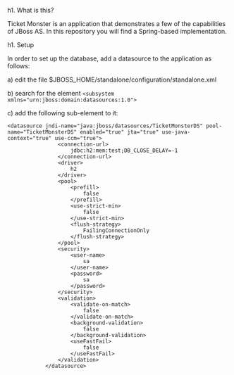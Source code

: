 h1. What is this?

Ticket Monster is an application that demonstrates a few of the capabilities of JBoss AS. In this repository you will
find a Spring-based implementation.

h1. Setup

In order to set up the database, add a datasource to the application as follows:

a) edit the file $JBOSS_HOME/standalone/configuration/standalone.xml

b) search for the element `<subsystem xmlns="urn:jboss:domain:datasources:1.0">`

c) add the following sub-element to it:

    <datasource jndi-name="java:jboss/datasources/TicketMonsterDS" pool-name="TicketMonsterDS" enabled="true" jta="true" use-java-context="true" use-ccm="true">
                    <connection-url>
                        jdbc:h2:mem:test;DB_CLOSE_DELAY=-1
                    </connection-url>
                    <driver>
                        h2
                    </driver>
                    <pool>
                        <prefill>
                            false
                        </prefill>
                        <use-strict-min>
                            false
                        </use-strict-min>
                        <flush-strategy>
                            FailingConnectionOnly
                        </flush-strategy>
                    </pool>
                    <security>
                        <user-name>
                            sa
                        </user-name>
                        <password>
                            sa
                        </password>
                    </security>
                    <validation>
                        <validate-on-match>
                            false
                        </validate-on-match>
                        <background-validation>
                            false
                        </background-validation>
                        <useFastFail>
                            false
                        </useFastFail>
                    </validation>
                </datasource>